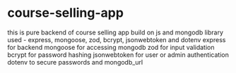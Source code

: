# course-selling-app
this is pure backend of course selling app build on js and mongodb
library used - express, mongoose, zod, bcrypt, jsonwebtoken and dotenv
express for backend
mongoose for accessing mongodb
zod for input validation 
bcrypt for password hashing
jsonwebtoken for user or admin authentication 
dotenv to secure passwords and mongodb_url
